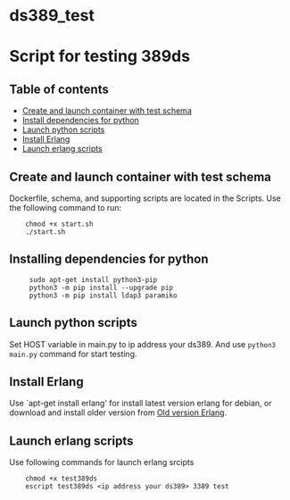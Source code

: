 ds389_test
============
Script for testing 389ds
=====

Table of contents
----------
* [Create and launch container with test schema](#сreate-and-launch-container-with-test-schema)
* [Install dependencies for python](#install-dependencies-for-python)
* [Launch python scripts](#launch-python-scripts)
* [Install Erlang](#install-erlang)
* [Launch erlang scripts](#launch-erlang-scripts)

Create and launch container with test schema
--------------------------------------------
Dockerfile, schema, and supporting scripts are located in the Scripts. Use the following command to run:
```
    chmod +x start.sh
    ./start.sh
```

Installing dependencies for python
----------------------------------
```
     sudo apt-get install python3-pip
     python3 -m pip install --upgrade pip
     python3 -m pip install ldap3 paramiko
```

Launch python scripts
---------------------
Set HOST variable in main.py to ip address your ds389. And use `python3 main.py` command for start testing.

Install Erlang
--------------
Use `apt-get install erlang' for install latest version erlang for debian, or download and install older version from [Old version Erlang](https://www.erlang-solutions.com/downloads/).

Launch erlang scripts
---------------------
Use following commands for launch erlang srcipts
```
    chmod +x test389ds
    escript test389ds <ip address your ds389> 3389 test
```
